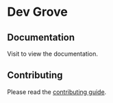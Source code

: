 # Dev Grove

## Documentation

Visit to view the documentation.

## Contributing

Please read the [contributing guide](/docs//CONTRIBUTING.md).
